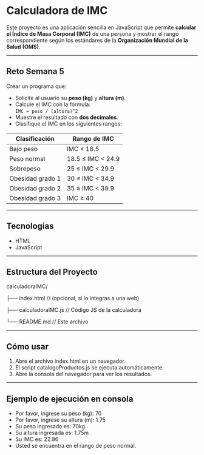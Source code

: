 # Calculadora de IMC

Este proyecto es una aplicación sencilla en JavaScript que permite **calcular el Índice de Masa Corporal (IMC)** de una persona y mostrar el rango correspondiente según los estándares de la **Organización Mundial de la Salud (OMS)**.

---

## Reto Semana 5

Crear un programa que:

- Solicite al usuario su **peso (kg)** y **altura (m)**.
- Calcule el IMC con la fórmula:  
  `IMC = peso / (altura)^2`
- Muestre el resultado con **dos decimales**.
- Clasifique el IMC en los siguientes rangos:

| Clasificación            | Rango de IMC         |
|--------------------------|----------------------|
| Bajo peso                | IMC < 18.5           |
| Peso normal              | 18.5 ≤ IMC < 24.9    |
| Sobrepeso                | 25 ≤ IMC < 29.9      |
| Obesidad grado 1         | 30 ≤ IMC < 34.9      |
| Obesidad grado 2         | 35 ≤ IMC < 39.9      |
| Obesidad grado 3         | IMC ≥ 40             |

---

## Tecnologías

- HTML
- JavaScript

---

## Estructura del Proyecto

calculadoraIMC/

├── index.html // (opcional, si lo integras a una web)

├── calculadoraIMC.js // Código JS de la calculadora

└── README.md // Este archivo

---

## Cómo usar

1. Abre el archivo index.html en un navegador.
2. El script catalogoProductos.js se ejecuta automáticamente.
3. Abre la consola del navegador para ver los resultados.

---

## Ejemplo de ejecución en consola
- Por favor, ingrese su peso (kg): 70
- Por favor, ingrese su altura (m): 1.75
- Su peso ingresado es: 70kg
- Su altura ingresada es: 1.75m
- Su IMC es: 22.86
- Usted se encuentra en el rango de peso normal.

